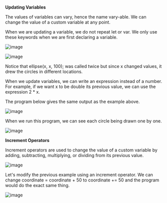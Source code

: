 **Updating Variables**

The values of variables can vary, hence the name vary-able. We can change the value of a custom variable at any point.

When we are updating a variable, we do not repeat let or var. We only use these keywords when we are first declaring a variable.


![image](https://github.com/Sshiril/Javascript/assets/113382540/9733249c-0b5c-4704-b8a9-36c878d8fd2f)

![image](https://github.com/Sshiril/Javascript/assets/113382540/f86d41f1-8e6f-460a-9b10-3c6ace424e3f)

Notice that ellipse(x, x, 100); was called twice but since x changed values, it drew the circles in different locations.

When we update variables, we can write an expression instead of a number. For example, if we want x to be double its previous value, we can use the expression 2 * x.

The program below gives the same output as the example above.

![image](https://github.com/Sshiril/Javascript/assets/113382540/d7580427-3217-4f45-bc66-092c3d5d9728)

When we run this program, we can see each circle being drawn one by one.

![image](https://github.com/Sshiril/Javascript/assets/113382540/f462ef9c-8b8d-4d7a-84de-51d2b7e262fa)


**Increment Operators**

Increment operators are used to change the value of a custom variable by adding, subtracting, multiplying, or dividing from its previous value.


![image](https://github.com/Sshiril/Javascript/assets/113382540/6be04fd6-8361-418a-b8e5-2ae369944110)


Let's modify the previous example using an increment operator. We can change coordinate = coordinate + 50 to coordinate += 50 and the program would do the exact same thing.


![image](https://github.com/Sshiril/Javascript/assets/113382540/799f95bd-2b6b-495b-b397-07c0c455722e)




